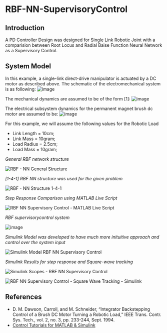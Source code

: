 # RBF-NN-SupervisoryControl

## Introduction
A PD Controller Design was designed for Single Link Robotic Joint with a comparision between Root Locus and Radial Baise Function Neural Network as a Supervisory Control.

## System Model
In this example, a single-link direct-drive manipulator is actuated by a DC motor as described above. The schematic of the electromechanical system is as following:
![image](https://github.com/auwahmad/RBF-NN-SupervisoryControl/assets/70074147/e3e8df24-08af-4362-860b-9ff445d759c3)

The mechanical dynamics are assumed to be of the form [1]:
![image](https://github.com/auwahmad/RBF-NN-SupervisoryControl/assets/70074147/d7f58b78-ac20-4da2-a517-744e301f5fde)

The electrical subsystem dynamics for the permanent magnet brush dc motor are assumed to be: 
![image](https://github.com/auwahmad/RBF-NN-SupervisoryControl/assets/70074147/3004f001-97dd-4ad6-9a05-cb64c6453c8e)

For this example, we will assume the following values for the Robotic Load
- Link Length = 10cm;     
- Link Mass = 10gram;
- Load Radius = 2.5cm;
- Load Mass = 10gram;    

_General RBF network structure_

![RBF - NN General Structure](https://github.com/auwahmad/RBF-NN-SupervisoryControl/assets/70074147/d0a32a60-c309-45cd-8f6c-44b0f7d213d1)

_[1-4-1] RBF NN structure was used for the given problem_

![RBF - NN Structure  1-4-1](https://github.com/auwahmad/RBF-NN-SupervisoryControl/assets/70074147/e85f807c-f04a-494a-abda-3df40e6b888d)

_Step Response Comparison using MATLAB Live Script_

![RBF NN Supervisory Control - MATLAB Live Script](https://github.com/auwahmad/RBF-NN-SupervisoryControl/assets/70074147/c27b667c-6237-4a9d-8832-5590209ce482)

_RBF supervisorycontrol system_

![image](https://github.com/auwahmad/RBF-NN-SupervisoryControl/assets/70074147/a0cfc5de-5ec9-4ebb-8d0c-2cddc90381bb)

_Simulink Model was developed to have much more inituitive approach and control over the system input_

![Simulink Model RBF NN Supervisory Control](https://github.com/auwahmad/RBF-NN-SupervisoryControl/assets/70074147/84045162-c9ce-40bb-a054-60098dfdb05a)

_Simulink Results for step response and Square-wave tracking_

![Simulink Scopes - RBF NN Supervisory Control](https://github.com/auwahmad/RBF-NN-SupervisoryControl/assets/70074147/f2128ef7-c90e-411b-bf65-d385afba8d1e)


![RBF NN Supervisory Control - Square Wave Tracking - Simulink](https://github.com/auwahmad/RBF-NN-SupervisoryControl/assets/70074147/385c96ee-da69-4a99-aacf-e47b48bdf46d)

## References
- D. M. Dawson, Carroll, and M. Schneider, “Integrator Backstepping Control of a Brush DC Motor Turning a Robotic Load,” IEEE Trans. Contr. Sys. Tech., vol. 2, no. 3, pp. 233-244, Sept. 1994.
- [Control Tutorials for MATLAB & Simulink](https://ctms.engin.umich.edu/CTMS/index.php?example=MotorPosition&section=SystemModeling)
